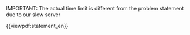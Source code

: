 IMPORTANT: The actual time limit is different from the problem statement due to our slow server

{{viewpdf:statement_en}}